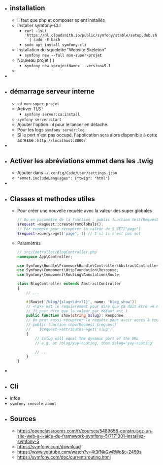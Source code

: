 - ## installation
	- Il faut que php et composer soient installés
	- Installer symfony-CLI
		- `curl -1sLf 'https://dl.cloudsmith.io/public/symfony/stable/setup.deb.sh' | sudo -E bash`
		- `sudo apt install symfony-cli`
	- Installation du squelette "Website Skeleton"
		- `symfony new --full mon-super-projet`
	- Nouveau projet (  )
		- `symfony new <projectName> --version=5.1`
	-
-
- ## démarrage serveur interne
	- `cd mon-super-projet`
	- Activer TLS :
		- `symfony server:ca:install`
	- `symfony server:start`
	- Ajouter l'option `-d` pour le lancer en détaché.
	- Pour les logs `symfony server:log`
	- Si le port n'est pas occupé, l'application sera alors disponible à cette adresse :  `http://localhost:8000/`
-
- ## Activer les abréviations emmet dans les .twig
	- Ajouter dans  `~/.config/Code/User/settings.json`
	- `"emmet.includeLanguages": {"twig": "html"}`
-
- ## Classes et methodes utiles
	- Pour créer une nouvelle requête avec la valeur des super globales
	  ```php
	  // Ou en paramètre de la fonction : public function test(Request $request)
	  $request =Request::createFromGlobals();
	  // Par exemple pour récupérer la valeur de $_GET["page"]
	  $request->query->get('page', 1) // 1 si il n'est pas set
	  ```
	- Paramètres
	  ```php
	  // src/Controller/BlogController.php
	  namespace App\Controller;
	  
	  use Symfony\Bundle\FrameworkBundle\Controller\AbstractController;
	  use Symfony\Component\HttpFoundation\Response;
	  use Symfony\Component\Routing\Annotation\Route;
	  
	  class BlogController extends AbstractController
	  {
	      // ...
	  
	      #[Route('/blog/{slug<\d+>?1}', name: 'blog_show')]
	      // <\d+> est le requierement pour dire que ça doit être un nombre
	      // ?1 pour dire que la valeur par défaut est 1
	      public function show(string $slug): Response
	      // On peut aussi récupérer la requête pour avoir accès à tout
	      // public function show(Request $request)
	      //    $request->attributes->get('slug')
	      {
	          // $slug will equal the dynamic part of the URL
	          // e.g. at /blog/yay-routing, then $slug='yay-routing'
	  
	          // ...
	      }
	  }
	  ```
-
- ## Cli
- infos
- `symfony console about`
- ## Sources
	- https://openclassrooms.com/fr/courses/5489656-construisez-un-site-web-a-l-aide-du-framework-symfony-5/7171301-installez-symfony-5
	- https://symfony.com/download
	- https://www.youtube.com/watch?v=4t3fNkGwRWo&t=2459s
	- https://symfony.com/doc/current/routing.html
